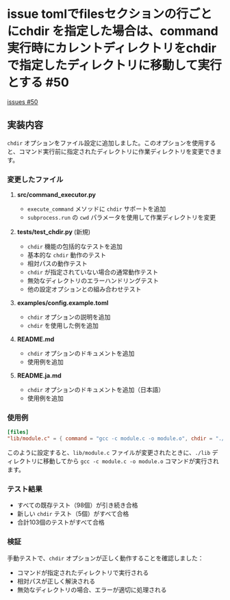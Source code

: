 # issue tomlでfilesセクションの行ごとにchdir を指定した場合は、command実行時にカレントディレクトリをchdirで指定したディレクトリに移動して実行とする #50
[issues #50](https://github.com/cat2151/cat-file-watcher/issues/50)

## 実装内容

`chdir` オプションをファイル設定に追加しました。このオプションを使用すると、コマンド実行前に指定されたディレクトリに作業ディレクトリを変更できます。

### 変更したファイル

1. **src/command_executor.py**
   - `execute_command` メソッドに `chdir` サポートを追加
   - `subprocess.run` の `cwd` パラメータを使用して作業ディレクトリを変更

2. **tests/test_chdir.py** (新規)
   - `chdir` 機能の包括的なテストを追加
   - 基本的な `chdir` 動作のテスト
   - 相対パスの動作テスト
   - `chdir` が指定されていない場合の通常動作テスト
   - 無効なディレクトリのエラーハンドリングテスト
   - 他の設定オプションとの組み合わせテスト

3. **examples/config.example.toml**
   - `chdir` オプションの説明を追加
   - `chdir` を使用した例を追加

4. **README.md**
   - `chdir` オプションのドキュメントを追加
   - 使用例を追加

5. **README.ja.md**
   - `chdir` オプションのドキュメントを追加（日本語）
   - 使用例を追加

### 使用例

```toml
[files]
"lib/module.c" = { command = "gcc -c module.c -o module.o", chdir = "./lib" }
```

このように設定すると、`lib/module.c` ファイルが変更されたときに、`./lib` ディレクトリに移動してから `gcc -c module.c -o module.o` コマンドが実行されます。

### テスト結果

- すべての既存テスト（98個）が引き続き合格
- 新しい `chdir` テスト（5個）がすべて合格
- 合計103個のテストがすべて合格

### 検証

手動テストで、`chdir` オプションが正しく動作することを確認しました：
- コマンドが指定されたディレクトリで実行される
- 相対パスが正しく解決される
- 無効なディレクトリの場合、エラーが適切に処理される
